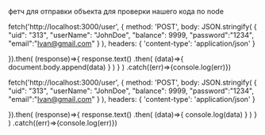 фетч для отправки объекта для проверки нашего кода по node


fetch('http://localhost:3000/user',
 { 
    method: 'POST',
    body: JSON.stringify(
        { 
            "uid": "313",
             "userName": "JohnDoe",
             "balance": 9999,
             "password":"1234",
             "email":"Ivan@gmail.com"
         }
    ),
   headers: { 'content-type': 'application/json' }

}).then( (response)=>{ response.text()
.then( (data)=>{ document.body.append(data) } ) } )
.catch((err)=>{console.log(err)})

fetch('http://localhost:3000/user',
 { 
    method: 'POST',
    body: JSON.stringify(
        { 
            "uid": "313",
             "userName": "JohnDoe",
             "balance": 9999,
             "password":"1234",
             "email":"Ivan@gmail.com"
         }
    ),
   headers: { 'content-type': 'application/json' }

}).then( (response)=>{ response.text()
.then( (data)=>{ console.log(data) } ) } )
.catch((err)=>{console.log(err)})